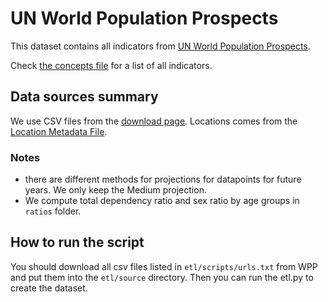 # UN World Population Prospects

This dataset contains all indicators from [UN World Population Prospects][1].

Check [the concepts file][2] for a list of all indicators.

[1]: https://population.un.org/wpp/
[2]: https://github.com/open-numbers/ddf--unpop--world_population_prospects/blob/master/ddf--concepts.csv

## Data sources summary

We use CSV files from the [download page][3]. Locations comes from the [Location Metadata File][4].

### Notes

- there are different methods for projections for datapoints for future years. We only keep the Medium projection.
- We compute total dependency ratio and sex ratio by age groups in `ratios` folder. 

[3]: https://population.un.org/wpp/Download/Standard/CSV/
[4]: https://population.un.org/wpp/Download/Documentation/Documentation/

## How to run the script

You should download all csv files listed in `etl/scripts/urls.txt` from WPP and put them into the `etl/source` directory. Then you can run the etl.py to create the dataset.

